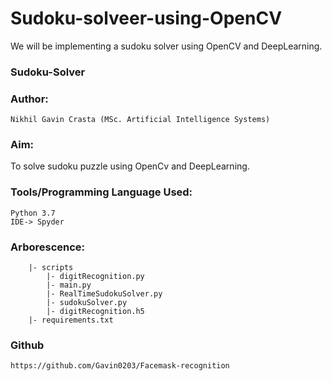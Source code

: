 # Sudoku-solveer-using-OpenCV
We will be implementing a sudoku solver using OpenCV and DeepLearning. 

### Sudoku-Solver
### Author:
```
Nikhil Gavin Crasta (MSc. Artificial Intelligence Systems)
```

### Aim:
To solve sudoku puzzle using OpenCv and DeepLearning.

### Tools/Programming Language Used:
```
Python 3.7
IDE-> Spyder
```

### Arborescence:
```
    |- scripts
        |- digitRecognition.py
        |- main.py
        |- RealTimeSudokuSolver.py
        |- sudokuSolver.py
        |- digitRecognition.h5
    |- requirements.txt
```
### Github
```
https://github.com/Gavin0203/Facemask-recognition
```
